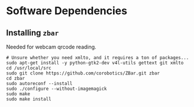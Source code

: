 # Software Dependencies

## Installing `zbar`

Needed for webcam qrcode reading.

    # Unsure whether you need xmlto, and it requires a ton of packages...
    sudo apt-get install -y python-gtk2-dev v4l-utils gettext git xmlto
    cd /usr/local/src
    sudo git clone https://github.com/corobotics/ZBar.git zbar
    cd zbar
    sudo autoreconf --install
    sudo ./configure --without-imagemagick
    sudo make
    sudo make install
